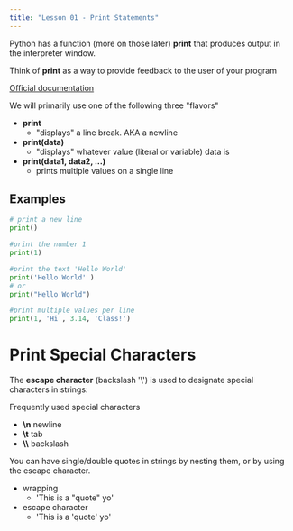 ```yaml
---
title: "Lesson 01 - Print Statements"
---
```


Python has a function (more on those later) **print** that produces output in the interpreter window.

Think of **print** as a way to provide feedback to the user of your program

[Official documentation](https://docs.python.org/3/library/functions.html#print)

We will primarily use one of the following three "flavors"

* **print**
    - "displays" a line break. AKA a newline
* **print(data)**
    - "displays" whatever value (literal or variable) data is
* **print(data1, data2, ...)**
    - prints multiple values on a single line

## Examples

```python
# print a new line
print()
```

```python
#print the number 1
print(1)
```

```python
#print the text 'Hello World'
print('Hello World' )
# or
print("Hello World")
```

```python
#print multiple values per line
print(1, 'Hi', 3.14, 'Class!')
```

# Print Special Characters

The **escape character** (backslash '\\') is used to designate special characters in strings:

Frequently used special characters
- **\\n** newline
- **\\t** tab
- **\\\\** backslash

You can have single/double quotes in strings by nesting them, or by using the escape character.

- wrapping
    - 'This is a "quote" yo'
- escape character
    - 'This is a \'quote\' yo'
